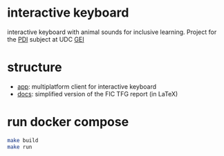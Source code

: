 # interactive keyboard
interactive keyboard with animal sounds for inclusive learning. Project for the [PDI](https://estudos.udc.es/es/subject/614G01V01/614G01035/2024) subject at UDC [GEI](https://estudos.udc.es/es/study/detail/614g01v01)

# structure
- [app](./app/README.md): multiplatform client for interactive keyboard
- [docs](./docs/README.md): simplified version of the FIC TFG report (in LaTeX)

# run docker compose
```bash
make build
make run
```
